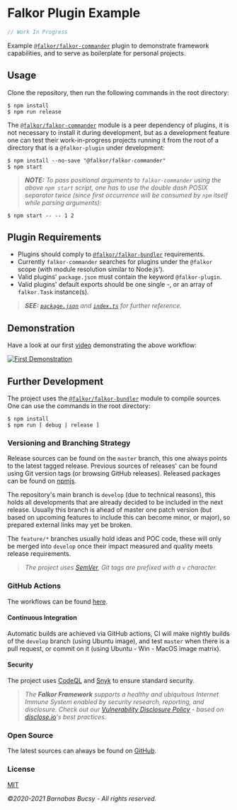 # **Falkor Plugin Example**

```javascript
// Work In Progress
```

Example [`@falkor/falkor-commander`](https://www.npmjs.com/package/@falkor/falkor-commander "Visit") plugin to demonstrate framework capabilities, and to serve as boilerplate for personal projects.

## **Usage**

Clone the repository, then run the following commands in the root directory:

```
$ npm install
$ npm run release
```

The [`@falkor/falkor-commander`](https://www.npmjs.com/package/@falkor/falkor-commander "Visit") module is a peer dependency of plugins, it is not necessary to install it during development, but as a development feature one can test their work-in-progress projects running it from the root of a directory that is a `@falkor-plugin` under development:

```
$ npm install --no-save "@falkor/falkor-commander"
$ npm start
```

> _**NOTE:** To pass positional arguments to `falkor-commander` using the above `npm start` script, one has to use the double dash POSIX separator twice (since first occurrence will be consumed by `npm` itself while parsing arguments):_

```
$ npm start -- -- 1 2
```

## **Plugin Requirements**

* Plugins should comply to [`@falkor/falkor-bundler`](https://www.npmjs.com/package/@falkor/falkor-bundler "Visit") requirements.
* Currently `falkor-commander` searches for plugins under the `@falkor` scope (with module resolution similar to Node.js').
* Valid plugins' `package.json` must contain the keyword `@falkor-plugin`.
* Valid plugins' default exports should be one single -, or an array of `falkor.Task` instance(s).

> _**SEE:** [`package.json`](https://github.com/theonethread/falkor-plugin-example/blob/develop/package.json "Open") and [`index.ts`](https://github.com/theonethread/falkor-plugin-example/blob/develop/src/index.ts "Open") for further reference._

## **Demonstration**

Have a look at our first [video](https://www.youtube.com/watch?v=Spny53X3I7M "Visit") demonstrating the above workflow:

[![First Demonstration](https://img.youtube.com/vi/Spny53X3I7M/0.jpg)](https://www.youtube.com/watch?v=Spny53X3I7M "Visit")

## **Further Development**

The project uses the [`@falkor/falkor-bundler`](https://www.npmjs.com/package/@falkor/falkor-bundler "Visit") module to compile sources. One can use the commands in the root directory:

```
$ npm install
$ npm run [ debug | release ]
```

### **Versioning and Branching Strategy**

Release sources can be found on the `master` branch, this one always points to the latest tagged release. Previous sources of releases' can be found using Git version tags (or browsing GitHub releases). Released packages can be found on [npmjs](https://www.npmjs.com/package/@falkor/falkor-plugin-example "Visit").

The repository's main branch is `develop` (due to technical reasons), this holds all developments that are already decided to be included in the next release. Usually this branch is ahead of master one patch version (but based on upcoming features to include this can become minor, or major), so prepared external links may yet be broken.

The `feature/*` branches usually hold ideas and POC code, these will only be merged into `develop` once their impact measured and quality meets release requirements.

> _The project uses [SemVer](https://semver.org "Visit"), Git tags are prefixed with a `v` character._

### **GitHub Actions**

The workflows can be found [here](https://github.com/theonethread/falkor-plugin-example/blob/develop/.github/workflows "Open").

#### **Continuous Integration**

Automatic builds are achieved via GitHub actions, CI will make nightly builds of the `develop` branch (using Ubuntu image), and test `master` when there is a pull request, or commit on it (using Ubuntu - Win - MacOS image matrix).

#### **Security**

The project uses [CodeQL](https://codeql.github.com "Visit") and [Snyk](https://snyk.io "Visit") to ensure standard security.

> _The **Falkor Framework** supports a healthy and ubiquitous Internet Immune System enabled by security research, reporting, and disclosure. Check out our [Vulnerability Disclosure Policy](https://github.com/theonethread/falkor-bundler/security/policy "Open") - based on [disclose.io](https://disclose.io "Visit")'s best practices._

### **Open Source**

The latest sources can always be found on [GitHub](https://github.com/theonethread/falkor-plugin-example "Visit").

### **License**

[MIT](https://github.com/theonethread/falkor-plugin-example/blob/master/license.txt "Open")

_©2020-2021 Barnabas Bucsy - All rights reserved._
